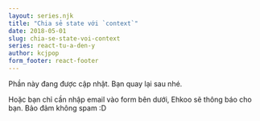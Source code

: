 ```yaml
---
layout: series.njk
title: "Chia sẻ state với `context`"
date: 2018-05-01
slug: chia-se-state-voi-context
series: react-tu-a-den-y
author: kcjpop
form_footer: react-footer
---
```

Phần này đang được cập nhật. Bạn quay lại sau nhé.

Hoặc bạn chỉ cần nhập email vào form bên dưới, Ehkoo sẽ thông báo cho bạn. Bảo đảm không spam :D
